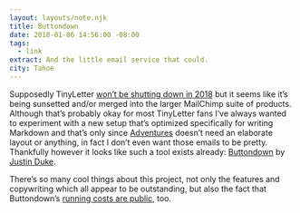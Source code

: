 ```yaml
---
layout: layouts/note.njk
title: Buttondown
date: 2018-01-06 14:56:00 -08:00
tags:
  - link
extract: And the little email service that could.
city: Tahoe
---
```


Supposedly TinyLetter [won’t be shutting down in 2018](http://mailchi.mp/6b0e9256cfd5/a-note-about-tinyletter) but it seems like it’s being sunsetted and/or merged into the larger MailChimp suite of products. Although that’s probably okay for most TinyLetter fans I’ve always wanted to experiment with a new setup that’s optimized specifically for writing Markdown and that’s only since [Adventures](https://robinrendle.com/adventures/) doesn’t need an elaborate layout or anything, in fact I don’t even want those emails to be pretty. Thankfully however it looks like such a tool exists already: [Buttondown](https://buttondown.email/) by [Justin Duke](https://twitter.com/justinmduke).

There’s so many cool things about this project, not only the features and copywriting which all appear to be outstanding, but also the fact that Buttondown’s [running costs are public](https://buttondown.email/running-costs), too.
